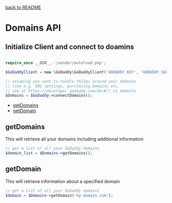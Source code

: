 [back to README](README.md)

# Domains API

## Initialize Client and connect to doamins
```php

require_once __DIR__.'/vendor/autoload.php';

$GoDaddyClient = new \GoDaddy\GoDaddyClient('GODADDY_KEY', 'GODADDY_SECRET');

// assuming you want to handle things around your domains
// like e.g. DNS settings, purchasing Domains etc.
// see at https://developer.godaddy.com/doc#!/_v1_domains
$Domains = $GoDaddy->connectDomains();
```

* [getDomains](#getDomains)
* [getDomain](#getDomain)


## getDomains
This will retrieve all your domains including additional information
```php
// get a list of all your GoDaddy domains
$domain_list = $Domains->getDomains();
```

## getDomain
This will retrieve information about a specified domain
```php
// get a list of all your GoDaddy domains
$domain = $Domains->getDomain('my-domain.com');
```